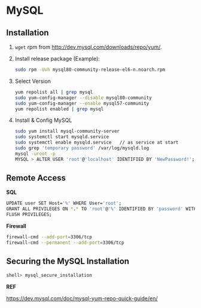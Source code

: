 # MySQL

## Installation

1. `wget` rpm from http://dev.mysql.com/downloads/repo/yum/.  
1. Install release package (Example):
    ```bash
    sudo rpm -Uvh mysql80-community-release-el6-n.noarch.rpm
    ```
    
1. Select Version  
  
    ```bash
    yum repolist all | grep mysql  
    sudo yum-config-manager --disable mysql80-community  
    sudo yum-config-manager --enable mysql57-community  
    yum repolist enabled | grep mysql  
    ```
    
1. Install & Config MySQL
    ```bash
    sudo yum install mysql-community-server  
    sudo systemctl start mysqld.service  
    sudo systemctl enable mysqld.service   // as service at start  
    sudo grep 'temporary password' /var/log/mysqld.log  
    mysql -uroot -p  
    MYSQL > ALTER USER 'root'@'localhost' IDENTIFIED BY 'NewPassword!';  
    ```
    
## Remote Access

**SQL**
```bash
UPDATE user SET Host='%' WHERE User='root';
GRANT ALL PRIVILEGES ON *.* TO 'root'@'%' IDENTIFIED BY 'password' WITH GRANT OPTION;
FLUSH PRIVILEGES;
```

**Firewall**

```bash
firewall-cmd --add-port=3306/tcp
firewall-cmd --permanent --add-port=3306/tcp
```

## Securing the MySQL Installation

```bash
shell> mysql_secure_installation
```

**REF**

https://dev.mysql.com/doc/mysql-yum-repo-quick-guide/en/
